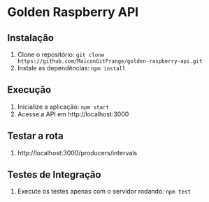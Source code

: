 # Golden Raspberry API

## Instalação
1. Clone o repositório: `git clone https://github.com/MaiconGitPrange/golden-raspberry-api.git`
2. Instale as dependências: `npm install`

## Execução
1. Inicialize a aplicação: `npm start`
2. Acesse a API em http://localhost:3000

## Testar a rota
1. http://localhost:3000/producers/intervals

## Testes de Integração
1. Execute os testes apenas com o servidor rodando: `npm test`